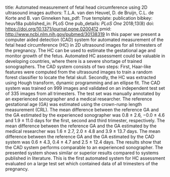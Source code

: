 title: Automated measurement of fetal head circumference using 2D ultrasound images
authors: T.L.A. van den Heuvel, D. de Bruijn, C.L. de Korte and B. van Ginneken
has_pdf: True
template: publication
bibkey: heuv18a
published_in: PLoS One
pub_details: <i>PLoS One</i> 2018;13(8)
doi: https://doi.org/10.1371/journal.pone.0200412
pmid: http://www.ncbi.nlm.nih.gov/pubmed/30138319
In this paper we present a computer aided detection (CAD) system for automated measurement of the fetal head circumference (HC) in 2D ultrasound images for all trimesters of the pregnancy. The HC can be used to estimate the gestational age and monitor growth of the fetus. Automated HC assessment could be valuable in developing countries, where there is a severe shortage of trained sonographers. The CAD system consists of two steps: First, Haar-like features were computed from the ultrasound images to train a random forest classifier to locate the fetal skull. Secondly, the HC was extracted using Hough transform, dynamic programming and an ellipse fit. The CAD system was trained on 999 images and validated on an independent test set of 335 images from all trimesters. The test set was manually annotated by an experienced sonographer and a medical researcher. The reference gestational age (GA) was estimated using the crown-rump length measurement (CRL). The mean difference between the reference GA and the GA estimated by the experienced sonographer was 0.8 ± 2.6, −0.0 ± 4.6 and 1.9 ± 11.0 days for the first, second and third trimester, respectively. The mean difference between the reference GA and the GA estimated by the medical researcher was 1.6 ± 2.7, 2.0 ± 4.8 and 3.9 ± 13.7 days. The mean difference between the reference GA and the GA estimated by the CAD system was 0.6 ± 4.3, 0.4 ± 4.7 and 2.5 ± 12.4 days. The results show that the CAD system performs comparable to an experienced sonographer. The presented system shows similar or superior results compared to systems published in literature. This is the first automated system for HC assessment evaluated on a large test set which contained data of all trimesters of the pregnancy.

